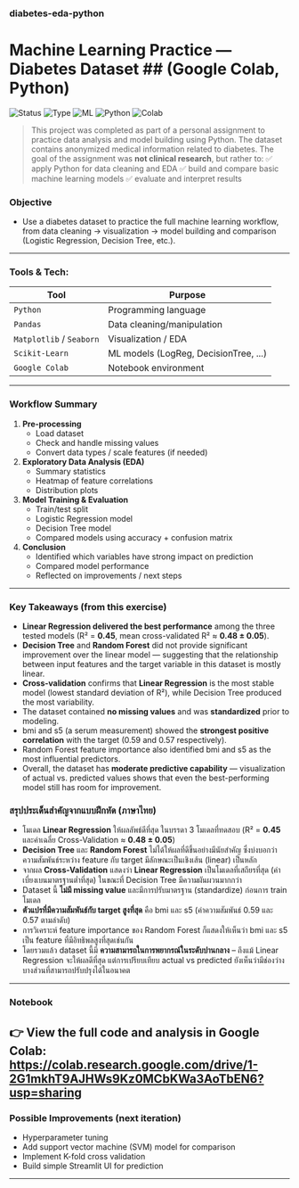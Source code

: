 ### diabetes-eda-python
# Machine Learning Practice — Diabetes Dataset ## (Google Colab, Python)
![Status](https://img.shields.io/badge/status-completed-brightgreen)
![Type](https://img.shields.io/badge/project-learning-blue)
![ML](https://img.shields.io/badge/topic-machine%20learning-lightgrey)
![Python](https://img.shields.io/badge/language-python-blue)
![Colab](https://img.shields.io/badge/notebook-colab-orange)

> This project was completed as part of a personal assignment to practice data analysis and model building using Python. The dataset contains anonymized medical information related to diabetes. The goal of the assignment was **not clinical research**, but rather to:
> ✅ apply Python for data cleaning and EDA
> ✅ build and compare basic machine learning models
> ✅ evaluate and interpret results

### Objective
- Use a diabetes dataset to practice the full machine learning workflow, from data cleaning → visualization → model building and comparison (Logistic Regression, Decision Tree, etc.).
---
### Tools & Tech:
| Tool              | Purpose                            |
|-------------------|-------------------------------------|
| `Python`            | Programming language                |
| `Pandas`            | Data cleaning/manipulation          |
| `Matplotlib` / `Seaborn` | Visualization / EDA              |
| `Scikit-Learn`      | ML models (LogReg, DecisionTree, ...) |
| `Google Colab`      | Notebook environment                |
---
### Workflow Summary
1. **Pre-processing**
   - Load dataset
   - Check and handle missing values
   - Convert data types / scale features (if needed)
2. **Exploratory Data Analysis (EDA)**
   - Summary statistics
   - Heatmap of feature correlations
   - Distribution plots
3. **Model Training & Evaluation**
   - Train/test split  
   - Logistic Regression model  
   - Decision Tree model  
   - Compared models using accuracy + confusion matrix
4. **Conclusion**
   - Identified which variables have strong impact on prediction
   - Compared model performance
   - Reflected on improvements / next steps
---
### Key Takeaways (from this exercise)
- **Linear Regression delivered the best performance** among the three tested models (R² = **0.45**, mean cross-validated R² ≈ **0.48 ± 0.05**).
- **Decision Tree** and **Random Forest** did not provide significant improvement over the linear model — suggesting that the relationship between input features and the target variable in this dataset is mostly linear.
- **Cross-validation** confirms that **Linear Regression** is the most stable model (lowest standard deviation of R²), while Decision Tree produced the most variability.
- The dataset contained **no missing values** and was **standardized** prior to modeling.
- bmi and s5 (a serum measurement) showed the **strongest positive correlation** with the target (0.59 and 0.57 respectively).
- Random Forest feature importance also identified bmi and s5 as the most influential predictors.
- Overall, the dataset has **moderate predictive capability** — visualization of actual vs. predicted values shows that even the best-performing model still has room for improvement.

### สรุปประเด็นสำคัญจากแบบฝึกหัด (ภาษาไทย)
- โมเดล **Linear Regression** ให้ผลลัพธ์ดีที่สุด ในบรรดา 3 โมเดลที่ทดสอบ (R² = **0.45** และค่าเฉลี่ย Cross-Validation ≈ **0.48 ± 0.05**)
- **Decision Tree** และ **Random Forest** ไม่ได้ให้ผลที่ดีขึ้นอย่างมีนัยสำคัญ ซึ่งบ่งบอกว่า ความสัมพันธ์ระหว่าง feature กับ target มีลักษณะเป็นเชิงเส้น (linear) เป็นหลัก
- จากผล **Cross-Validation** แสดงว่า **Linear Regression** เป็นโมเดลที่เสถียรที่สุด (ค่าเบี่ยงเบนมาตรฐานต่ำที่สุด) ในขณะที่ Decision Tree มีความผันผวนมากกว่า
- Dataset นี้ **ไม่มี missing value** และมีการปรับมาตรฐาน (standardize) ก่อนการ train โมเดล
- **ตัวแปรที่มีความสัมพันธ์กับ target สูงที่สุด** คือ bmi และ s5 (ค่าความสัมพันธ์ 0.59 และ 0.57 ตามลำดับ)
- การวิเคราะห์ feature importance ของ Random Forest ก็แสดงให้เห็นว่า bmi และ s5 เป็น feature ที่มีอิทธิพลสูงที่สุดเช่นกัน
- โดยรวมแล้ว dataset นี้มี **ความสามารถในการพยากรณ์ในระดับปานกลาง** – ถึงแม้ Linear Regression จะให้ผลดีที่สุด แต่การเปรียบเทียบ actual vs predicted ยังเห็นว่ามีช่องว่างบางส่วนที่สามารถปรับปรุงได้ในอนาคต
---

### Notebook
👉 View the full code and analysis in Google Colab:  
https://colab.research.google.com/drive/1-2G1mkhT9AJHWs9Kz0MCbKWa3AoTbEN6?usp=sharing
---
### Possible Improvements (next iteration)
- Hyperparameter tuning  
- Add support vector machine (SVM) model for comparison  
- Implement K-fold cross validation  
- Build simple Streamlit UI for prediction
---
